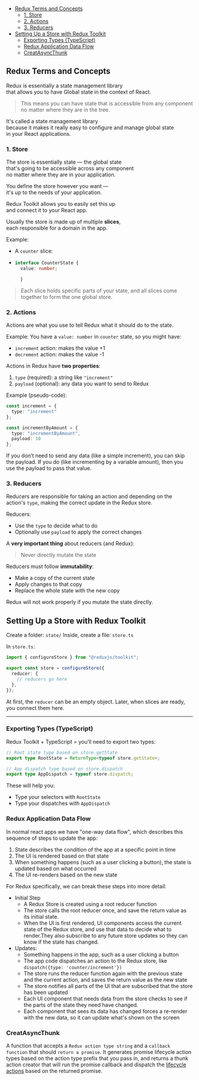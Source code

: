 
- [Redux Terms and Concepts](#redux-terms-and-concepts)
  - [1. Store](#1-store)
  - [2. Actions](#2-actions)
  - [3. Reducers](#3-reducers)
- [Setting Up a Store with Redux Toolkit](#setting-up-a-store-with-redux-toolkit)
  - [Exporting Types (TypeScript)](#exporting-types-typescript)
  - [Redux Application Data Flow](#redux-application-data-flow)
  - [CreatAsyncThunk](#creatasyncthunk)


## Redux Terms and Concepts
Redux is essentially a state management library  
that allows you to have Global state in the context of React.  

> This means you can have state that is accessible from any component no matter where they are in the tree.

It's called a state management library  
because it makes it really easy to configure and manage global state  
in your React applications.


### 1. Store

The store is essentially state — the global state  
that's going to be accessible across any component  
no matter where they are in your application.

You define the store however you want —  
it's up to the needs of your application.

Redux Toolkit allows you to easily set this up  
and connect it to your React app.

Usually the store is made up of multiple **slices**,  
each responsible for a domain in the app.

Example:
- A `counter` slice:
- 
  ```ts
  interface CounterState {
    value: number;

    }
  ```

> Each slice holds specific parts of your state, and all slices come together to form the one global store.

### 2. Actions

Actions are what you use to tell Redux
what it should do to the state.

Example:
You have a `value: number` in `counter` state,
so you might have:

* `increment` action: makes the value +1
* `decrement` action: makes the value -1

Actions in Redux have **two properties**:

1. `type` (required): a string like `"increment"`
2. `payload` (optional): any data you want to send to Redux

Example (pseudo-code):

```ts
const increment = {
  type: "increment"
};

const incrementByAmount = {
  type: "incrementByAmount",
  payload: 10
};
```

If you don’t need to send any data (like a simple increment),
you can skip the payload.
If you do (like incrementing by a variable amount),
then you use the payload to pass that value.



### 3. Reducers

Reducers are responsible for taking an action
and depending on the action's `type`,
making the correct update in the Redux store.

Reducers:

* Use the `type` to decide what to do
* Optionally use `payload` to apply the correct changes

A **very important thing** about reducers (and Redux):

> Never directly mutate the state

Reducers must follow **immutability**:

* Make a copy of the current state
* Apply changes to that copy
* Replace the whole state with the new copy

Redux will not work properly if you mutate the state directly.



## Setting Up a Store with Redux Toolkit

Create a folder: `state/`
Inside, create a file: `store.ts`

In `store.ts`:

```ts
import { configureStore } from "@reduxjs/toolkit";

export const store = configureStore({
  reducer: {
    // reducers go here
  },
});
```

At first, the `reducer` can be an empty object.
Later, when slices are ready, you connect them here.

---

### Exporting Types (TypeScript)

Redux Toolkit + TypeScript = you’ll need to export two types:

```ts
// Root state type based on store.getState
export type RootState = ReturnType<typeof store.getState>;

// App dispatch type based on store.dispatch
export type AppDispatch = typeof store.dispatch;
```

These will help you:

* Type your selectors with `RootState`
* Type your dispatches with `AppDispatch`














### Redux Application Data Flow 

In normal react apps we have "one-way data flow", which describes this sequence of steps to update the app:

1. State describes the condition of the app at a specific point in time
2. The UI is rendered based on that state
3. When something happens (such as a user clicking a button), the state is updated based on what occurred
4. The UI re-renders based on the new state 


For Redux specifically, we can break these steps into more detail:

- Initial Step 
  - A Redux Store is created using a root reducer function
  - The store calls the root reducer once, and save the return value as its initial state.
  - When the UI is first rendered, UI components access the current state of the Redux store, and use that data to decide what to render.They also subscribe to any future store updates so they can know if the state has changed.
- Updates:
  - Something happens in the app, such as a user clicking a button
  - The app code dispatches an action to the Redux store, like `dispatch({type: 'counter/increment'})`
  - The store runs the reducer function again with the previous state and the current action, and saves the return value as the new state
  - The store notifies all parts of the UI that are subscribed that the store has been updated
  - Each UI component that needs data from the store checks to see if the parts of the state they need have changed.
  - Each component that sees its data has changed forces a re-render with the new data, so it can update what's shown on the screen
<!-- - 


Redux uses a "one-way data flow" app structure
State describes the condition of the app at a point in time, and UI renders based on that state
When something happens in the app:
The UI dispatches an action
The store runs the reducers, and the state is updated based on what occurred
The store notifies the UI that the state has changed
The UI re-renders based on the new state


 -->

### CreatAsyncThunk
A function that accepts a `Redux action type string` and a `callback function` that should `return a promise`.
 It generates promise lifecycle action types based on the action type prefix that you pass in, and returns a thunk action creator that will run the promise callback and dispatch the [lifecycle actions](https://medium.com/@MakeComputerScienceGreatAgain/understanding-javascript-promises-e62a0ed1888f#:~:text=The%20Promise%20Lifecycle&text=Pending%3A%20The%20initial%20state%20of,fails%20and%20returns%20an%20error.) based on the returned promise.
